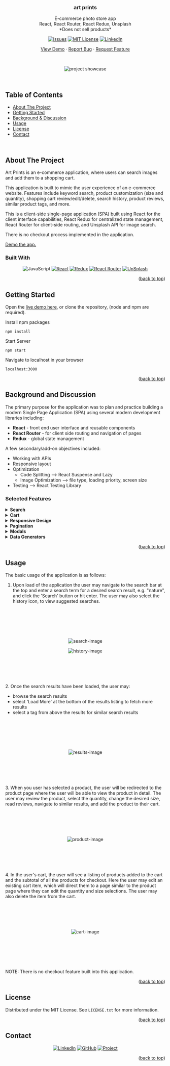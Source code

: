 <!-- PROJECT LOGO -->
<br />
<div align="center">
<h3 id='art-prints' align="center">art prints</h3>
  <p align="center">
    E-commerce photo store app
    <br>
    React, React Router, React Redux, Unsplash
    <br />
    *Does not sell products*
<div align='center'>

[![Issues][issues-shield]][issues-url]
[![MIT License][license-shield]][license-url]
[![LinkedIn][linkedin-shield]][linkedin-url]

</div>

<a href="https://art-prints.netlify.app/">View Demo</a>
·
<a href="https://github.com/mike-uffelman/art-prints/issues">Report Bug</a>
·
<a href="https://github.com/mike-uffelman/art-prints/issues">Request Feature</a>

  </p>
<br>

![project showcase][home-screenshot]
<br>

</div>
<br>

<!-- TABLE OF CONTENTS -->

## Table of Contents

  <ul>
    <li><a href="#about-the-project">About The Project</a></li>
    <li><a href="#getting-started">Getting Started</a></li>
    <li><a href="#background-and-discussion">Background & Discussion</a></li>
    <li><a href="#usage">Usage</a></li>
    <li><a href="#license">License</a></li>
    <li><a href="#contact">Contact</a></li>
  </ul>
<br>
<!-- ABOUT THE PROJECT -->

## About The Project

Art Prints is an e-commerce application, where users can search images and add them to a shopping cart.

This application is built to mimic the user experience of an e-commerce website. Features include keyword search, product customization (size and quantity), shopping cart review/edit/delete, search history, product reviews, similar product tags, and more.

This is a client-side single-page application (SPA) built using React for the client interface capabilities, React Redux for centralized state management, React Router for client-side routing, and Unsplash API for image search.

There is no checkout process implemented in the application.

[Demo the app.][demo-link]

### Built With

<div align='center'>

![JavaScript][javascript]
[![React][react-shield]][react-url]
[![Redux][redux-shield]][redux-url]
[![React Router][router-shield]][react-router-url]
[![UnSplash][unsplash-shield]][unsplash-url]

</div>
<p align="right">(<a href="#art-prints">back to top</a>)</p>

<!-- GETTING STARTED -->

## Getting Started

Open the [live demo here][demo-link], or clone the repository, (node and npm are required).

Install npm packages

```
npm install
```

Start Server

```
npm start
```

Navigate to localhost in your browser

```
localhost:3000
```

<p align="right">(<a href="#art-prints">back to top</a>)</p>

## Background and Discussion

The primary purpose for the application was to plan and practice building a modern Single Page Application (SPA) using several modern development libraries including:

- **React** - front end user interface and reusable components
- **React Router** - for client side routing and navigation of pages
- **Redux** - global state management
  <br/>

A few secondary/add-on objectives included:

- Working with APIs
- Responsive layout
- Optimization
  - Code Splitting --> React Suspense and Lazy
  - Image Optimization --> file type, loading priority, screen size
- Testing --> React Testing Library

### Selected Features

<details>
<summary style="font-weight: bold">Search</summary>

<fieldset style="margin: 15px">
<hgroup><h4 style='font-weight: bold'>Search by term</h4></hgroup>

Search by term is a key feature of any e-commerce application. The user must be able to describe the product they are looking for and search is the most common method of doing so. In the UI this is the text input field where the user can type in their desired keyword.

</fieldset>
<fieldset style="margin: 15px">
<h4 style='font-weight: bold'>Tags</h4>

Tags are a feature that allows the user to browse products that have been identified with a keyword to be similar or adjacent to their initial search. This can be found at the top of the results page and in the product details.

</fieldset>
<fieldset style="margin: 15px">
<h4 style='font-weight: bold'>History</h4>

History is a listing of all the unique searches and tag clicks that have occured in the current session. It's a useful feature that allows users to browse and return at later time. This feature can be found in the header of the application next to the search input field.

</fieldset>
<fieldset style="margin: 15px">
<h4 style='font-weight: bold'>Implementation</h4>
<p><span style="font-weight: bold">TLDR</span> - higher order components were utiziled to give state and event handlers to the components.</p>

The Search, Tags, and History components share state types (e.g search term) and event handlers, therefore a higher order component (HOC) can be utilized. The HOC wraps around the original component and passes the state and event handlers down through props to the original component. This eliminates duplicate code written in each of these components and allows for the HOC to be the single location which defines the pieces of state and event handlers. When the component is called to render, the component first passes through the HOC to return a new component with the required state and event handlers now available.

The execution of the search for all three features is very similar thanks to the HOC. When the user submits a term via the search input field or clicks a tag or history item, the submit type (e.g. 'search', 'tags', 'history') and the term is passed to the handleSubmit callback where the term will be sent to a data helper called 'search' to submit a request to Unsplash for results of the term. The response will be processed through additional helpers to generate products and tags for the results, then create a new results object for the results. After which the results are dispatched to Redux and the user is redirected to the results page where the results will render.

Tags and History also share a very similar approach of mapping over an array to return React Router Link components and could likely be refactored to a single component, as after all both components are simply producing a list of links.

</fieldset>
</fieldset>
</details>
</fieldset>
<details>
<summary style="font-weight: bold">Cart</summary>
<fieldset style="margin: 15px">
<h4 style='font-weight: bold'>Review Cart Items</h4>
The ability for the user to review the items they have added to their cart is essential for any e-commerce application. Users want to be able to confirm that the items in their cart are what they are buying.
<br/>
<br/>

In this shopping cart, the user can see their selected product, the customization they have applied (i.e. size and quantity), and the price for the product given their selections. The user may also click on the image or the product title and be redirected back to the product page.

</fieldset>
<fieldset style="margin: 15px">
<h4 style='font-weight: bold'>Edit/Delete Cart Items</h4>

Additional useful features of a shopping cart is the ability to edit or delete the product the user has added to their cart.

These features have been added such that the user may simply click the delete button listed in each cart item and the application state will update the shopping cart and re-render showing the updated cart items.

</fieldset>

<div align='center' style="margin: 15px">

![cart-demo][cart-demo2]

</div>
</details>

<details>
<summary style="font-weight: bold">Responsive Design</summary>
<fieldset style="margin: 15px">
A responsive design is an essential feature in any modern web application and greatly improves the user experience. A good responsive design is intuitive and helps the user interact with the application to achieve their purpose for using the application. This application is designed to work on a mobile, tablet, or desktop screensizes.
</fieldset>
</details>

<details>
<summary style="font-weight: bold">Pagination</summary>
<fieldset style="margin: 15px">
Anytime a user will be browsing a large listing of items, it's always a good idea to implement pagination. Doing so breaks down the information in a structured way, thus providing a more meaningful and easily digestible user experience.

<br/>

Pagination is implemented in two components of the application, the first in the results component, where the user can click the 'Load More' button to show more search results. The other component that features pagination is in the product reviews, where if there are more reviews than fits the page limit, the pagination will display at the bottom of the reviews as a numbered list of pages with forward and back arrows for navigation.

<div align='center'>

![pagination-results2][results-pagination-demo2]
![pagination-reviews][reviews-pagination-demo]

</div>

</fieldset>

</details>
<details>
<summary style="font-weight: bold">Modals</summary>
<fieldset style="margin: 15px">
A modal is used to draw the user's attention to an action or to highlight something they have interacted with. In this application modals are used to display the search history component and view the product (image) in isolation when clicked on.
<br/>

To implement modals, React's `createPortal()` method was employed to render the component outside the flow of the component where is it called.

</fieldset>
</details>

<details>
<summary style="font-weight: bold">Data Generators</summary>
<fieldset style="margin: 15px">
This application doesn't actually sell real products, it uses the Unspash API which hosts a huge collection of high-quality photographs from photographers world-wide for free. Therefore, "products" had to be generated, to achieve this, functions were created to transform the search results into fake products that could be rendered and interacted with by the user.

<br/>

The response from the Unsplash API returns an array of objects, each of which include various properties about the image, e.g. image urls, owner information, and other data necessary for usage of the results. However, for this application more data was needed to flesh out products, such as a base amount for pricing, likes, reviews, and product tags.

When the response from Unsplash is received, the results are passed into a function called `buildProducts()` which maps over the results array and returns a new array of product objects with the following properties:

```
{
    id: product.id,
    description: product.description || 'none',
    alt_description: product.alt_description || 'none',
    image_urls: product.urls || 'none',
    tags: product.tags || [],
    base_amt: (Math.random() * 10 + 6).toFixed(2),
    width: product.width || 2500,
    height: product.height || 1600,
    orientation: product.width > product.height ? 'landscape' : 'portrait',
    quantity_available: stockQuantity(),
    owner: product.user || 'none',
    likes: (Math.random() * 1000).toFixed(),
    created_at: product.created_at,
    review_count: Math.round(Math.random() * 1000)

}
```

In addition to generating products, another function `buildReviews()` generates fake product reviews using the Faker API, here is an example of a single review object returned by the function:

```
{
    product_id: product.id,
    review_id: uuidv4(),
    comment: {
        title: faker.lorem.words(),
        comments: faker.lorem.paragraph(),
    },
    date: date.toString(),
    user: faker.internet.userName(),
    rating: Math.ceil(Math.random() * 5),
}
```

All the products and reviews are added to their respective arrays then dispatched to be updated in the application state.

<br/>

</fieldset>
</details>
<p align="right">(<a href="#art-prints">back to top</a>)</p>

## Usage

The basic usage of the application is as follows:

1. Upon load of the application the user may navigate to the search bar at the top and enter a search term for a desired search result, e.g. "nature", and click the 'Search' button or hit enter. The user may also select the history icon, to view suggested searches.

<div align='center' style='padding: 5rem;'>

![search-image][search-screenshot]

![history-image][history-screenshot]

</div>
2. Once the search results have been loaded, the user may:

- browse the search results
- select 'Load More' at the bottom of the results listing to fetch more results
- select a tag from above the results for similar search results

<div  align='center' style='padding: 5rem;'>

![results-image][results-screenshot]

</div>
3. When you user has selected a product, the user will be redirected to the product page where the user will be able to view the product in detail. The user may review the product, select the quantity, change the desired size, read reviews, navigate to similar results, and add the product to their cart.
<div align='center' style='padding: 5rem;'>

![product-image][product-screenshot]

</div>
4. In the user's cart, the user will see a listing of products added to the cart and the subtotal of all the products for checkout. Here the user may edit an existing cart item, which will direct them to a page similar to the product page where they can edit the quantity and size selections. The user may also delete the item from the cart.

<div align='center' style='padding: 5rem;'>

![cart-image][cart-screenshot]

</div>

NOTE: There is no checkout feature built into this application.

<p align="right">(<a href="#art-prints">back to top</a>)</p>

<!-- LICENSE -->

## License

Distributed under the MIT License. See `LICENSE.txt` for more information.

<p align="right">(<a href="#art-prints">back to top</a>)</p>

<!-- CONTACT -->

## Contact

<div align='center'>

[![LinkedIn][linkedin-shield]][linkedin-url]
[![GitHub][github-shield]][github-url]
[![Project][project-shield]][project-repo]

</div>

<p align="right">(<a href="#art-prints">back to top</a>)</p>

[issues-shield]: https://img.shields.io/github/issues/mike-uffelman/art-prints.svg?labelcolor=green
[issues-url]: https://github.com/mike-uffelman/art-prints/issues
[license-shield]: https://img.shields.io/github/license/mike-uffelman/art-prints.svg
[license-url]: https://github.com/mike-uffelman/art-prints/blob/main/LICENSE.txt
[linkedin-shield]: https://img.shields.io/badge/LinkedIn-profile-blue
[linkedin-url]: https://www.linkedin.com/in/michael-uffelman-34289521/
[demo-link]: https://art-prints.netlify.app/
[github-url]: https://github.com/mike-uffelman
[github-shield]: https://img.shields.io/badge/GitHub-profle-orange
[project-repo]: https://github.com/mike-uffelman/art-prints
[home-screenshot]: src/images/home-screenshot.jpg
[search-screenshot]: src/images/search-screenshot.jpg
[history-screenshot]: src/images/history-screenshot.jpg
[results-screenshot]: src/images/results-screenshot.jpg
[product-screenshot]: src/images/product-screenshot.jpg
[cart-screenshot]: src/images/cart-screenshot.jpg
[results-pagination-demo2]: src/images/results-pagination-demo2.gif
[reviews-pagination-demo]: src/images/reviews-pagination-demo.gif
[cart-demo2]: src/images/cart-demo2.gif
[project-shield]: https://img.shields.io/badge/GitHub-repo-gray?color=#6cc644
[javascript]: https://img.shields.io/badge/JavaScript-grey?style=for-the-badge&logo=javascript
[react-shield]: https://img.shields.io/badge/React-grey?style=for-the-badge&logo=react
[react-url]: https://react.dev/
[redux-shield]: https://img.shields.io/badge/Redux-grey?style=for-the-badge&logo=redux
[redux-url]: https://react-redux.js.org/
[redux-toolkit-url]: https://redux-toolkit.js.org/
[rtk-shield]: https://img.shields.io/badge/Redux%20Toolkit-grey?style=for-the-badge&logo=redux-toolkit
[react-router-url]: https://reactrouter.com/en/main
[router-shield]: https://img.shields.io/badge/React%20Router-grey?style=for-the-badge&logo=react-router
[unsplash-url]: https://unsplash.com/
[unsplash-shield]: https://img.shields.io/badge/Unsplash-grey?style=for-the-badge&logo=unsplash
